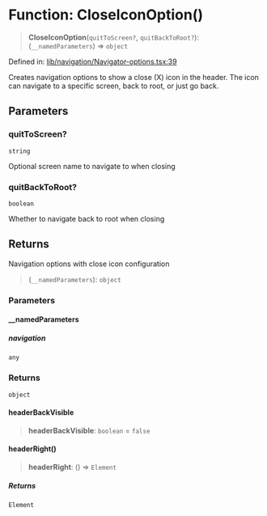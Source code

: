 # Function: CloseIconOption()

> **CloseIconOption**(`quitToScreen?`, `quitBackToRoot?`): (`__namedParameters`) => `object`

Defined in: [lib/navigation/Navigator-options.tsx:39](https://github.com/aldesgroup/goaldn/blob/6a7943d02984b1a6b41d76a3a483a1484b644076/lib/navigation/Navigator-options.tsx#L39)

Creates navigation options to show a close (X) icon in the header.
The icon can navigate to a specific screen, back to root, or just go back.

## Parameters

### quitToScreen?

`string`

Optional screen name to navigate to when closing

### quitBackToRoot?

`boolean`

Whether to navigate back to root when closing

## Returns

Navigation options with close icon configuration

> (`__namedParameters`): `object`

### Parameters

#### \_\_namedParameters

##### navigation

`any`

### Returns

`object`

#### headerBackVisible

> **headerBackVisible**: `boolean` = `false`

#### headerRight()

> **headerRight**: () => `Element`

##### Returns

`Element`
